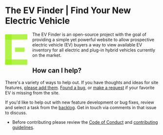 # The EV Finder | Find Your New Electric Vehicle

<img
  src="theevfinder.png"
  align="left"
  height="100px"
  style="padding: .5rem 1rem .5rem 0"
/>

The EV Finder is an open-source project with the goal of providing a simple yet
powerful website to allow prospective electric vehicle (EV) buyers a way to view
available EV inventory for all electric and plug-in hybrid vehicles currently on
the market. 

## How can I help?
There's a variety of ways to help out. If you have thoughts and ideas for site
features, [please add them](https://github.com/Ben-Chapman/EVFinder/issues/new?template=feature-request.md). [Found a bug](https://github.com/Ben-Chapman/EVFinder/issues/new?template=bug_report.md), or [make a request](https://github.com/Ben-Chapman/EVFinder/issues/new?template=request-for-a-new-vehicle.md) if your favorite EV is missing from the site.

If you'd like to help out with new feature development or bug fixes, review and select a task from the [backlog](issues). Get in touch via comments in
that issue to discuss.

- Before contributing please review the [Code of Conduct](blob/main/CODE_OF_CONDUCT.md) and [contributing guidelines](blob/main/CONTRIBUTING.md).